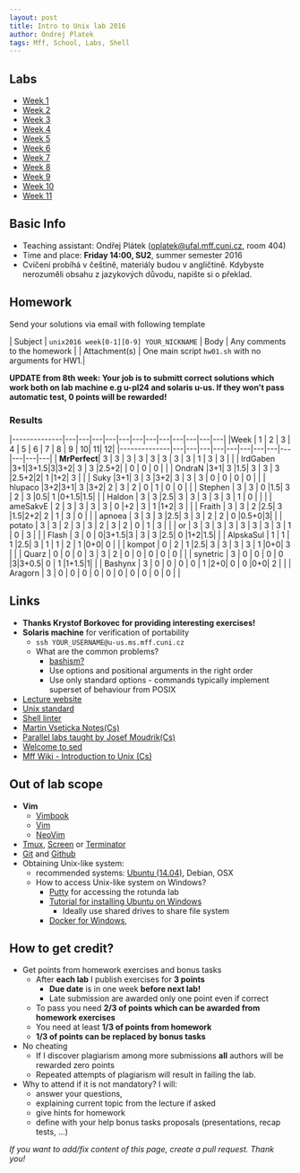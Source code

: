 ```yaml
---
layout: post
title: Intro to Unix lab 2016
author: Ondrej Platek
tags: Mff, School, Labs, Shell
---
```


Labs
----
- [Week 1](/2016/02/22/unix-week-1/)
- [Week 2](/2016/02/29/unix-week-2/)
- [Week 3](/2016/03/11/unix-week-3/)
- [Week 4](/2016/03/18/unix-week-4/)
- [Week 5](/2016/03/25/unix-week-5/)
- [Week 6](/2016/04/05/unix-week-6/)
- [Week 7](/2016/04/14/unix-week-7/)
- [Week 8](/2016/04/21/unix-week-8/)
- [Week 9](/2016/04/29/unix-week-9/)
- [Week 10](/2016/05/05/unix-week-10/)
- [Week 11](/2016/05/13/unix-week-11/)

Basic Info
----------
- Teaching assistant: Ondřej Plátek (oplatek@ufal.mff.cuni.cz, room 404)
- Time and place: **Friday 14:00, SU2**, summer semester 2016
- Cvičení probíhá v češtině, materiály budou v angličtině. Kdybyste nerozuměli obsahu z jazykových důvodu, napište si o překlad.

Homework
--------
Send your solutions via email with following template

| Subject | `unix2016 week[0-1][0-9] YOUR_NICKNAME`
| Body    | Any comments to the homework |
| Attachment(s) | One main script `hw01.sh` with no arguments for HW1.|

 **UPDATE from 8th week: Your job is to submitt correct solutions which work both on lab machine e.g u-pl24 and solaris u-us. If they won't pass automatic test, 0 points will be rewarded!** 

### Results

|--------------|---|---|---|---|---|---|---|---|---|---|---|---|
|Week          | 1 | 2 | 3 | 4 | 5 | 6 | 7 | 8 | 9 | 10| 11| 12|
|--------------|---|---|---|---|---|---|---|---|---|---|---|---|
| **MrPerfect**| 3 | 3 | 3 | 3 | 3 | 3 | 3 | 3 | 1 | 3 | 3 |   |
| lrdGaben     |3+1|3+1.5|3|3+2| 3 | 3 |2.5+2| | 0 | 0 | 0 |   |
| OndraN       |3+1| 3 |1.5| 3 | 3 | 3 |2.5+2|2| 1 |1+2| 3 |   |
| Suky         |3+1| 3 | 3 |3+2| 3 | 3 | 3 | 0 | 0 | 0 | 0 |   |
| hlupaco      |3+2|3+1| 3 |3+2| 2 | 3 | 2 | 0 | 1 | 0 | 0 |   |
| Stephen      | 3 | 3 | 0 |1.5| 3 | 2 | 3 |0.5| 1 |0+1.5|1.5|   |
| Haldon       | 3 | 3 |2.5| 3 | 3 | 3 | 3 | 3 | 1 | 0 |   |   |
| ameSakvE     | 2 | 3 | 3 | 3 | 3 | 0 |+2 | 3 | 1 |1+2| 3 |   |
| Fraith       | 3 | 3 | 2 |2.5| 3 |1.5|2+2| 2 | 1 | 3 | 0 |   |
| apnoea       | 3 | 3 | 3 |2.5| 3 | 3 | 2 | 2 | 0 |0.5+0|3|   |
| potato       | 3 | 3 | 2 | 3 | 3 | 2 | 3 | 2 | 0 | 1 | 3 |   |
| or           | 3 | 3 | 3 | 3 | 3 | 3 | 3 | 3 | 1 | 0 | 3 |   |
| Flash        | 3 | 0 | 0|3+1.5|3 | 3 | 3 |2.5| 0 |1+2|1.5|   |
| AlpskaSul    | 1 | 1 | 1 |2.5| 3 | 1 | 1 | 2 | 1 |0+0| 0 |   |
| kompot       | 0 | 2 | 1 |2.5| 3 | 3 | 3 | 3 | 1 |0+0| 3 |   |
| Quarz        | 0 | 0 | 0 | 3 | 3 | 2 | 0 | 0 | 0 | 0 | 0 |   |
| synetric     | 3 | 0 | 0 | 0 | 0 |3|3+0.5| 0 | 1 |1+1.5|1|   |
| Bashynx      | 3 | 0 | 0 | 0 | 0 | 1 |2+0| 0 | 0 |0+0| 2 |   |
| Aragorn      | 3 | 0 | 0 | 0 | 0 | 0 | 0 | 0 | 0 | 0 | 0 |   |


Links
-----
- **Thanks Krystof Borkovec for providing interesting exercises!**
- **Solaris machine** for verification of portability
    - `ssh YOUR_USERNAME@u-us.ms.mff.cuni.cz`
    - What are the common problems?
        - [bashism?][bashism]
        - Use options and positional arguments in the right order
        - Use only standard options - commands typically implement superset of behaviour from POSIX 
- [Lecture website][lecture]
- [Unix standard][unix-standard]
- [Shell linter][shell-linter]
- [Martin Vseticka Notes(Cs)][vseticka]
- [Parallel labs taught by Josef Moudrik(Cs)][moudrik]
- [Welcome to sed][sed]
- [Mff Wiki - Introduction to Unix (Cs)][wiki-unix]

Out of lab scope
----------------
- **Vim**
    - [Vimbook][vimbook]
    - [Vim][vim]
    - [NeoVim][neovim]
- [Tmux][tmux], [Screen][screen] or [Terminator][terminator]
- [Git][git] and [Github][github]
- Obtaining Unix-like system:
    - recommended systems: [Ubuntu (14.04)][ubuntu-install], Debian, OSX
    - How to access Unix-like system on Windows? 
        - [Putty][putty] for accessing the rotunda lab
        - [Tutorial for installing Ubuntu on Windows][virtualbox-on-windows]
            - Ideally use shared drives to share file system
        - [Docker for Windows][docker-win],

How to get credit?
------------------
- Get points from homework exercises and bonus tasks
    - After **each lab** I publish exercises for **3 points**
        - **Due date** is in one week **before next lab!**
        - Late submission are awarded only one point even if correct
    - To pass you need **2/3 of points which can be awarded from homework exercises**
    - You need  at least **1/3 of points from homework**
    - **1/3 of points can be replaced by bonus tasks**
- No cheating
    - If I discover plagiarism among more submissions **all** authors will be rewarded zero points
    - Repeated attempts of plagiarism will result in failing the lab.
- Why to attend if it is not mandatory? I will:
    - answer your questions,
    - explaining current topic from the lecture if asked
    - give hints for homework
    - define with your help bonus tasks proposals (presentations, recap tests, ...)



*If you want to add/fix content of this page, create a pull request. Thank you!*


[sed]: http://sed.sourceforge.net/
[wiki-unix]: http://wiki.matfyz.cz/wiki/%C3%9Avod_do_UNIXu
[vseticka]: http://www.martinvseticka.eu/index.php?sekce=browse&page=79
[moudrik]: http://j2m.cz/~jm/vyuka/unix2016/
[github]: https://guides.github.com/activities/hello-world/
[git]: http://git-scm.com/docs/gittutorial
[screen]: https://www.gnu.org/software/screen/
[tmux]: https://tmux.github.io/
[vim]: https://github.com/vim/vim
[neovim]: https://github.com/neovim/neovim
[vimbook]: ftp://ftp.vim.org/pub/vim/doc/book/vimbook-OPL.pdf
[docker-win]: https://docs.docker.com/windows/step_one/

[unix-standard]: http://ktiml.mff.cuni.cz/~kucerap/unix/susv4tc1/index.html
[rotunda-unix]: http://wiki.ms.mff.cuni.cz/wiki/laborato%C5%99_UNIX
[rotunda-rights]: http://wiki.ms.mff.cuni.cz/wiki/Pr%C3%A1va_UNIX
[shell-linter]: http://www.shellcheck.net/
[pkucera-lab]: http://ktiml.mff.cuni.cz/~kucerap/unix/
[terminator]: http://gnometerminator.blogspot.cz/p/introduction.html
[virtualbox-on-windows]: http://blog.en.uptodown.com/virtualize-ubuntu-14-04-windows-using-virtualbox/
[putty]: http://www.putty.org/
[ubuntu-install]: http://www.ubuntu.com/download/desktop/install-ubuntu-desktop
[lecture]: http://www.ms.mff.cuni.cz/~forst/teaching.html
[bashism]: http://mywiki.wooledge.org/Bashism
